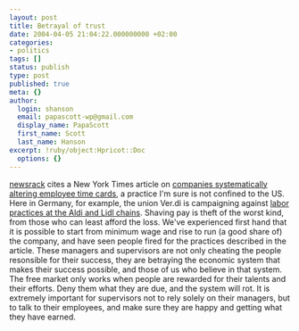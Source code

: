 ```yaml
---
layout: post
title: Betrayal of trust
date: 2004-04-05 21:04:22.000000000 +02:00
categories:
- politics
tags: []
status: publish
type: post
published: true
meta: {}
author:
  login: shanson
  email: papascott-wp@gmail.com
  display_name: PapaScott
  first_name: Scott
  last_name: Hanson
excerpt: !ruby/object:Hpricot::Doc
  options: {}
---
```

<p><a title="Time shaving: a shameful pattern of corporate theft" href="http://pages.prodigy.net/thomasn528/blog/2004_04_04_newsarcv.html#108111858519733629">newsrack</a> cites a New York Times article on <a title="Altering of Worker Time Cards Spurs Growing Number of Suits" href="http://www.nytimes.com/2004/04/04/national/04WAGE.html?ex=1396414800&en=2999670f42e32cfb&ei=5007&partner=USERLAND">companies systematically  altering employee time cards</a>, a practice I'm sure is not confined to the US. Here in Germany, for example, the union Ver.di is campaigning against <a title="FTD - Verdi bezichtigt Aldi, Lidl und Schlecker der Mitarbeiterschikane" href="http://www.ftd.de/ub/di/1070545777251.html?nv=rs">labor practices at the Aldi and Lidl chains</a>. Shaving pay is theft of the worst kind, from those who can least afford the loss. We've experienced first hand that it is possible to start from minimum wage and rise to run (a good share of) the company, and have seen people fired for the practices described in the article. These managers and supervisors are not only cheating the people resonsible for their success, they are betraying the economic system that makes their success possible, and those of us who believe in that system. The free market only works when people are rewarded for their talents and their efforts. Deny them what they are due, and the system will rot. It is extremely important for supervisors not to rely solely on their managers, but to talk to their employees, and make sure they are happy and getting what they have earned.</p>
